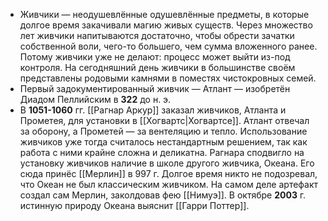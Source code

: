 - Живчики — неодушевлённые одушевлённые предметы, в которые долгое время закачивали магию живых существ. Через множество лет живчики напитываются достаточно, чтобы обрести зачатки собственной воли, чего-то большего, чем сумма вложенного ранее. Потому живчики уже не делают: процесс может выйти из-под контроля. На сегодняшний день живчики в большинстве своём представлены родовыми камнями в поместях чистокровных семей.
- Первый задокументированный живчик — Атлант — изобретён Диадом Пеллийским в **322** до н. э.
- В **1051-1060** гг. [[Рагнар Аркур]] заказал живчиков, Атланта и Прометея, для установки в [[Хогвартс|Хогвартсе]]. Атлант отвечал за оборону, а Прометей — за вентеляцию и тепло. Использование живчиков уже тогда считалось нестандартным решением, так как работа с ними крайне сложна и деликатна. Рагнара сподвигло на установку живчиков наличие в школе другого живчика, Океана. Его сюда принёс [[Мерлин]] в 997 г. Долгое время никто не подозревал, что Океан не был классическим живчиком. На самом деле артефакт создал сам Мерлин, заколдовав фею [[Нимуэ]]. В октябре **2003** г. истинную природу Океана выяснит [[Гарри Поттер]].